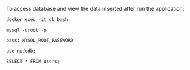 To access database and view the data inserted after run the application:

```
docker exec -it db bash
```
```
mysql -uroot -p
```
```
pass: MYSQL_ROOT_PASSWORD
```
```
use nodedb;
```
```
SELECT * FROM users;
```
